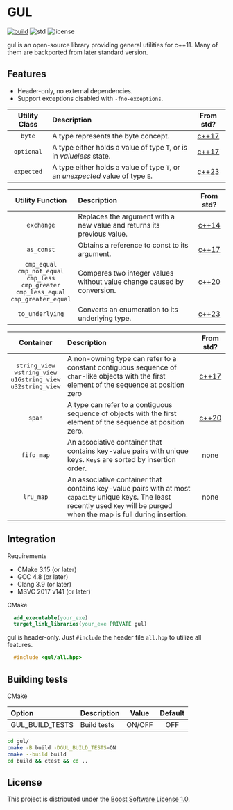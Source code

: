 # GUL

[![build](https://github.com/Ramirisu/gul/actions/workflows/build_matrix.yml/badge.svg)](https://github.com/Ramirisu/gul/actions/workflows/build_matrix.yml)
![std](https://img.shields.io/badge/std-11%2F14%2F17%2F20-blue.svg)
![license](https://img.shields.io/badge/license-BSL--1.0-blue)

gul is an open-source library providing general utilities for c++11. Many of them are backported from later standard version.

## Features

* Header-only, no external dependencies.
* Support exceptions disabled with `-fno-exceptions`.

| Utility Class | Description                                                                    |                          From std?                          |
| :-----------: | :----------------------------------------------------------------------------- | :---------------------------------------------------------: |
|    `byte`     | A type represents the byte concept.                                            |    [c++17](https://en.cppreference.com/w/cpp/types/byte)    |
|  `optional`   | A type either holds a value of type `T`, or is in *valueless* state.           | [c++17](https://en.cppreference.com/w/cpp/utility/optional) |
|  `expected`   | A type either holds a value of type `T`, or an *unexpected* value of type `E`. | [c++23](https://en.cppreference.com/w/cpp/utility/expected) |


|                                               Utility Function                                                | Description                                                            |                            From std?                             |
| :-----------------------------------------------------------------------------------------------------------: | :--------------------------------------------------------------------- | :--------------------------------------------------------------: |
|                                                  `exchange`                                                   | Replaces the argument with a new value and returns its previous value. |   [c++14](https://en.cppreference.com/w/cpp/utility/exchange)    |
|                                                  `as_const`                                                   | Obtains a reference to const to its argument.                          |   [c++17](https://en.cppreference.com/w/cpp/utility/as_const)    |
| `cmp_equal`</br>`cmp_not_equal`</br>`cmp_less`</br>`cmp_greater`</br>`cmp_less_equal`</br>`cmp_greater_equal` | Compares two integer values without value change caused by conversion. |    [c++20](https://en.cppreference.com/w/cpp/utility/intcmp)     |
|                                                `to_underlying`                                                | Converts an enumeration to its underlying type.                        | [c++23](https://en.cppreference.com/w/cpp/utility/to_underlying) |

|                                 Container                                  | Description                                                                                                                                                                     |                              From std?                              |
| :------------------------------------------------------------------------: | :------------------------------------------------------------------------------------------------------------------------------------------------------------------------------ | :-----------------------------------------------------------------: |
| `string_view`</br>`wstring_view`</br>`u16string_view`</br>`u32string_view` | A non-owning type can refer to a constant contiguous sequence of `char`-like objects with the first element of the sequence at position zero                                    | [c++17](https://en.cppreference.com/w/cpp/string/basic_string_view) |
|                                   `span`                                   | A type can refer to a contiguous sequence of objects with the first element of the sequence at position zero.                                                                   |      [c++20](https://en.cppreference.com/w/cpp/container/span)      |
|                                 `fifo_map`                                 | An associative container that contains key-value pairs with unique keys. `Key`s are sorted by insertion order.                                                                  |                                none                                 |
|                                 `lru_map`                                  | An associative container that contains key-value pairs with at most `capacity` unique keys. The least recently used `Key` will be purged when the map is full during insertion. |                                none                                 |

## Integration

Requirements

* CMake 3.15 (or later)
* GCC 4.8 (or later)
* Clang 3.9 (or later)
* MSVC 2017 v141 (or later)

CMake

```cmake
  add_executable(your_exe)
  target_link_libraries(your_exe PRIVATE gul)
```

gul is header-only. Just `#include` the header file `all.hpp` to utilize all features.

```cpp
  #include <gul/all.hpp>
```

## Building tests

CMake

| Option          | Description | Value  | Default |
| :-------------- | :---------- | :----: | :-----: |
| GUL_BUILD_TESTS | Build tests | ON/OFF |   OFF   |

```sh
cd gul/
cmake -B build -DGUL_BUILD_TESTS=ON
cmake --build build
cd build && ctest && cd ..
```

## License

This project is distributed under the [Boost Software License 1.0](https://www.boost.org/LICENSE_1_0.txt).
